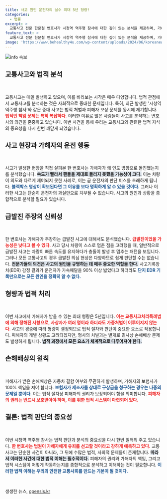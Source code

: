 ```yaml
---
title: 사고 원인 운전자의 실수 최대 5년 형량!
categories:
  - 법률
excerpt: >
  교통사고 전문 한문철 변호사가 시청역 역주행 참사에 대한 깊이 있는 분석을 제공하며, 가해자에게 최대 5년 형량이 예상된다고 전했습니다. 사고 원인과 피해자 보상 문제까지 탐구한 그의 설명, 놓치지 마세요!
feature_text: >
  교통사고 전문 한문철 변호사가 시청역 역주행 참사에 대한 깊이 있는 분석을 제공하며, 가해자에게 최대 5년 형량이 예상된다고 전했습니다. 사고 원인과 피해자 보상 문제까지 탐구한 그의 설명, 놓치지 마세요!
image: 'https://www.behealthy4u.com/wp-content/uploads/2024/06/koreanews.jpg'
---
```


<p><img src="https://www.behealthy4u.com/wp-content/uploads/2024/06/koreanews.jpg" alt="info 속보" /></p>

<h2 data-ke-size="size26">교통사고와 법적 분석</h2>

<p data-ke-size="size16">&nbsp;</p>

<p>교통사고는 매일 발생하고 있으며, 이를 바라보는 시각은 매우 다양합니다. 법적 관점에서 교통사고를 분석하는 것은 사회적으로 중대한 문제입니다. 특히, 최근 발생한 '시청역 역주행 참사'와 같은 중대 사고는 법적 처벌과 피해자 보상 문제를 동시에 제기합니다. <b><span style="color: #ee2323;">법적인 책임 문제는 특히 복잡하다.</span></b> 이러한 이유로 많은 사람들이 사고를 분석하는 변호사의 의견을 존중하고 있습니다. 이번 사건을 통해 우리는 교통사고와 관련한 법적 지식의 중요성을 다시 한번 깨닫게 되었습니다.</p>

<h2 data-ke-size="size26">사고 현장과 가해자의 운전 행동</h2>

<p data-ke-size="size16">&nbsp;</p>

<p>사고가 발생한 현장을 직접 살펴본 한 변호사는 가해자가 왜 인도 방향으로 돌진했는지를 분석했습니다. <b><span style="background-color: #21538527;">속도가 빨라서 핸들을 제대로 돌리지 못했을 가능성이 크다.</span></b> 이는 차량이 의도와 다르게 제어되지 못한 사례로, 이는 곧 운전자의 판단 미스를 초래하게 됩니다. <b><span style="color: #1a5490;">블랙박스 영상이 확보된다면 그 이유를 보다 명확하게 알 수 있을 것이다.</span></b> 그러나 이러한 사고는 단순히 운전자의 과실만으로 치부될 수 없습니다. 사고의 원인과 상황을 종합적으로 분석할 필요가 있습니다.</p>

<h2 data-ke-size="size26">급발진 주장의 신뢰성</h2>

<p data-ke-size="size16">&nbsp;</p>

<p>한 변호사는 가해자가 주장하는 급발진 사고에 대해서도 분석했습니다. <b><span style="color: #ee2323;">급발진이었을 가능성은 낮다고 볼 수 있다.</span></b> 사고 당시 차량이 스스로 멈춘 점을 고려했을 때, 일반적으로 급발진 사고는 차량이 빠른 속도를 유지하다가 충돌이 발생 후 멈추는 패턴을 보입니다. 그러나 모든 교통사고의 경우 급발진 의심 현상은 다양하므로 쉽게 판단할 수는 없습니다. <b><span style="background-color: #21538527;">전문가들의 의견은 사고의 원인을 규명하는 데 매우 중요한 역할을 한다.</span></b> 사고기록장치(EDR) 감정 결과가 운전자가 가속페달을 90% 이상 밟았다고 하더라도 <b><span style="color: #1a5490;">단지 EDR 기록만으로는 모든 원인을 정확히 알 수 없다.</span></b></p>

<h2 data-ke-size="size26">형량과 법적 처리</h2>

<p data-ke-size="size16">&nbsp;</p>

<p>이번 사고에서 가해자가 받을 수 있는 최대 형량은 5년입니다. <b><span style="color: #ee2323;">이는 교통사고처리특례법에 의해 정해진 사항으로, 사상자가 여러 명이라 하더라도 가중처벌이 이루어지지 않는다.</span></b> 사고의 경중에 따라 형량이 결정되므로 법적 절차와 판단이 중요한 요소로 작용합니다. 피해자의 개별 상황도 고려되겠지만, 형사의 처벌과는 별개로 민사상 손해배상 문제도 발생하게 됩니다. <b><span style="background-color: #21538527;">법적 과정에서 모든 요소가 체계적으로 다루어져야 한다.</span></b></p>

<h2 data-ke-size="size26">손해배상의 원칙</h2>

<p data-ke-size="size16">&nbsp;</p>

<p>피해자가 받은 손해배상은 자동차 결함 여부와 무관하게 발생하며, 가해자의 보험사가 100% 책임을 져야 합니다. <b><span style="color: #1a5490;">보험사가 제조사를 상대로 구상금을 청구하는 경우는 나중의 문제일 뿐이다.</span></b> 이는 법적 절차상 피해자의 권리가 보장되어야 함을 의미합니다. <b><span style="color: #ee2323;">피해자의 권리는 반드시 보호받아야 하며, 이를 위한 법적 시스템이 마련되어 있다.</span></b></p>

<h2 data-ke-size="size26">결론: 법적 판단의 중요성</h2>

<p data-ke-size="size16">&nbsp;</p>

<p>이번 시청역 역주행 참사는 법적 판단과 분석의 중요성을 다시 한번 일깨워 주고 있습니다. <b><span style="color: #ee2323;">한 변호사는 법원이 가해자에게 유죄를 선고할 것이라고 강하게 예측하고 있다.</span></b> 교통사고는 단순한 사건이 아니라, 그 뒤에 수많은 법적, 사회적 문제들이 존재합니다. <b><span style="background-color: #21538527;">따라서 이러한 사건에 대한 법적 이해는 필수적이다.</span></b> 피해자의 권리와 가해자의 책임, 그리고 법적 시스템이 어떻게 작동하는지를 종합적으로 분석하고 이해하는 것이 필요합니다. <b><span style="color: #1a5490;">이러한 법적 이해는 우리의 안전한 교통사회를 만드는 기본이 될 것이다.</span></b> </p>

<p data-ke-size="size16">&nbsp;</p>
생생한 뉴스, <a href="https://opensis.kr" rel="dofollow">opensis.kr</a>



